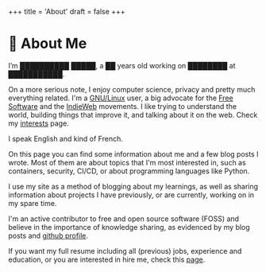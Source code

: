 +++
title = 'About'
draft = false
+++

# 👋 About Me

I’m ██████████ █████, a ██ years old working on ████████ at ███████████.

On a more serious note, I enjoy computer science, privacy and pretty much everything related.
I'm a [GNU/Linux](https://www.gnu.org/) user, a big advocate for the [Free Software](https://www.fsf.org/)
and the [IndieWeb](https://indieweb.org/) movements. I like trying to understand the world, building things
that improve it, and talking about it on the web. Check my [interests](interests.md) page.

I speak English and kind of French.

On this page you can find some information about me and a few blog posts I wrote. Most of them are about
topics that I'm most interested in, such as containers, security, CI/CD, or about programming languages like Python.

I use my site as a method of blogging about my learnings, as well as sharing information about projects
I have previously, or are currently, working on in my spare time.

I'm an active contributor to free and open source software (FOSS) and believe in the importance of knowledge sharing,
as evidenced by my blog posts and [github profile](https://github.com/thatmlopsguy).

If you want my full resume including all (previous) jobs, experience and education, or you are interested in hire me,
check this [page](hire.md).
